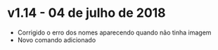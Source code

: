 # v1.14 - 04 de julho de 2018
- Corrigido o erro dos nomes aparecendo quando não tinha imagem
- Novo comando adicionado